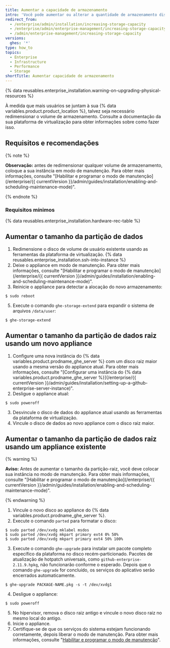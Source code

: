 ```yaml
---
title: Aumentar a capacidade de armazenamento
intro: 'Você pode aumentar ou alterar a quantidade de armazenamento disponível para repositórios, bancos de dados, índices de pesquisa e outros dados persistentes de aplicativo no Git.'
redirect_from:
  - /enterprise/admin/installation/increasing-storage-capacity
  - /enterprise/admin/enterprise-management/increasing-storage-capacity
  - /admin/enterprise-management/increasing-storage-capacity
versions:
  ghes: '*'
type: how_to
topics:
  - Enterprise
  - Infrastructure
  - Performance
  - Storage
shortTitle: Aumentar capacidade de armazenamento
---
```


{% data reusables.enterprise_installation.warning-on-upgrading-physical-resources %}

À medida que mais usuários se juntam à sua {% data variables.product.product_location %}, talvez seja necessário redimensionar o volume de armazenamento. Consulte a documentação da sua plataforma de virtualização para obter informações sobre como fazer isso.

## Requisitos e recomendações

{% note %}

**Observação:** antes de redimensionar qualquer volume de armazenamento, coloque a sua instância em modo de manutenção. Para obter mais informações, consulte "[Habilitar e programar o modo de manutenção](/enterprise/{{ currentVersion }}/admin/guides/installation/enabling-and-scheduling-maintenance-mode)".

{% endnote %}

### Requisitos mínimos

{% data reusables.enterprise_installation.hardware-rec-table %}

## Aumentar o tamanho da partição de dados

1. Redimensione o disco de volume de usuário existente usando as ferramentas da plataforma de virtualização.
{% data reusables.enterprise_installation.ssh-into-instance %}
3. Deixe o appliance em modo de manutenção. Para obter mais informações, consulte "[Habilitar e programar o modo de manutenção](/enterprise/{{ currentVersion }}/admin/guides/installation/enabling-and-scheduling-maintenance-mode)".
4. Reinicie o appliance para detectar a alocação do novo armazenamento:
  ```shell
  $ sudo reboot
  ```
5. Execute o comando `ghe-storage-extend` para expandir o sistema de arquivos `/data/user`:
  ```shell
  $ ghe-storage-extend
  ```

## Aumentar o tamanho da partição de dados raiz usando um novo appliance

1. Configure uma nova instância do {% data variables.product.prodname_ghe_server %} com um disco raiz maior usando a mesma versão do appliance atual. Para obter mais informações, consulte "[Configurar uma instância do {% data variables.product.prodname_ghe_server %}](/enterprise/{{ currentVersion }}/admin/guides/installation/setting-up-a-github-enterprise-server-instance)".
2. Desligue o appliance atual:
  ```shell
  $ sudo poweroff
  ```
3. Desvincule o disco de dados do appliance atual usando as ferramentas da plataforma de virtualização.
4. Vincule o disco de dados ao novo appliance com o disco raiz maior.

## Aumentar o tamanho da partição de dados raiz usando um appliance existente

{% warning %}

**Aviso:** Antes de aumentar o tamanho da partição-raiz, você deve colocar sua instância no modo de manutenção. Para obter mais informações, consulte "[Habilitar e programar o modo de manutenção](/enterprise/{{ currentVersion }}/admin/guides/installation/enabling-and-scheduling-maintenance-mode)".

{% endwarning %}

1. Vincule o novo disco ao appliance do {% data variables.product.prodname_ghe_server %}.
2. Execute o comando `parted` para formatar o disco:
  ```shell
  $ sudo parted /dev/xvdg mklabel msdos
  $ sudo parted /dev/xvdg mkpart primary ext4 0% 50%
  $ sudo parted /dev/xvdg mkpart primary ext4 50% 100%
  ```
3. Execute o comando `ghe-upgrade` para instalar um pacote completo específico da plataforma no disco recém-particionado. Pacotes de atualização de hotpatch universais, como `github-enterprise-2.11.9.hpkg`, não funcionarão conforme o esperado. Depois que o comando `ghe-upgrade` for concluído, os serviços do aplicativo serão encerrados automaticamente.

  ```shell
  $ ghe-upgrade PACKAGE-NAME.pkg -s -t /dev/xvdg1
  ```
4. Desligue o appliance:
  ```shell
  $ sudo poweroff
  ```
5. No hipervisor, remova o disco raiz antigo e vincule o novo disco raiz no mesmo local do antigo.
6. Inicie o appliance.
7. Certifique-se de que os serviços do sistema estejam funcionando corretamente, depois liberar o modo de manutenção. Para obter mais informações, consulte "[Habilitar e programar o modo de manutenção](/admin/guides/installation/enabling-and-scheduling-maintenance-mode)".
